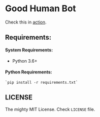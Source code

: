 # Good Human Bot

Check this in [action](https://www.reddit.com/user/you_are_good_human/comments/).

## Requirements:

#### System Requirements:

- Python 3.6+

#### Python Requirements:
    `pip install -r requirements.txt`


## LICENSE

The mighty MIT License. Check `LICENSE` file.

